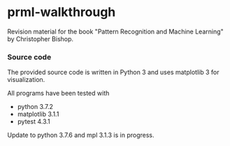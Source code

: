 # prml-walkthrough
Revision material for the book "Pattern Recognition and Machine Learning"
by Christopher Bishop.

### Source code
The provided source code is written in Python 3 and uses matplotlib 3 for visualization.

All programs have been tested with
* python 3.7.2
* matplotlib 3.1.1
* pytest 4.3.1

Update to python 3.7.6 and mpl 3.1.3 is in progress.